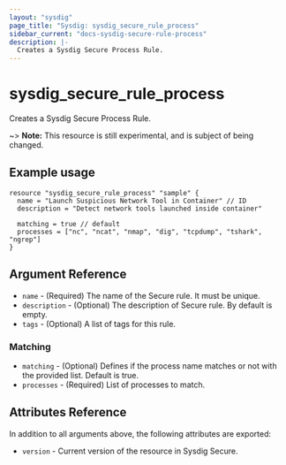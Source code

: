 ```yaml
---
layout: "sysdig"
page_title: "Sysdig: sysdig_secure_rule_process"
sidebar_current: "docs-sysdig-secure-rule-process"
description: |-
  Creates a Sysdig Secure Process Rule.
---
```


# sysdig\_secure\_rule\_process

Creates a Sysdig Secure Process Rule.

~> **Note:** This resource is still experimental, and is subject of being changed.

## Example usage

```hcl
resource "sysdig_secure_rule_process" "sample" {
  name = "Launch Suspicious Network Tool in Container" // ID
  description = "Detect network tools launched inside container"

  matching = true // default
  processes = ["nc", "ncat", "nmap", "dig", "tcpdump", "tshark", "ngrep"]
}

```

## Argument Reference

* `name` - (Required) The name of the Secure rule. It must be unique.
* `description` - (Optional) The description of Secure rule. By default is empty.
* `tags` - (Optional) A list of tags for this rule.

### Matching

* `matching` - (Optional) Defines if the process name matches or not with the provided list. Default is true.
* `processes` - (Required) List of processes to match.

## Attributes Reference

In addition to all arguments above, the following attributes are exported:

* `version` - Current version of the resource in Sysdig Secure.
